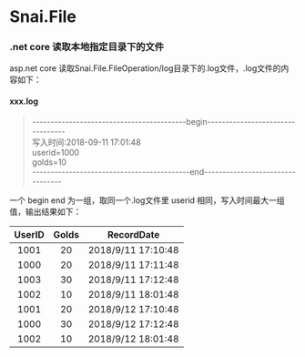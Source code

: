 # Snai.File
### .net core 读取本地指定目录下的文件  
asp.net core 读取Snai.File.FileOperation/log目录下的.log文件，.log文件的内容如下：  
#### xxx.log 
>------------------------------------------begin---------------------------------  
>写入时间:2018-09-11 17:01:48  
>userid=1000  
>golds=10  
>-------------------------------------------end--------------------------------- 

一个 begin end 为一组，取同一个.log文件里 userid 相同，写入时间最大一组值，输出结果如下：  

 UserID | Golds | RecordDate 
:------:|:-----:|:----------:
 1001   | 20    |2018/9/11 17:10:48  
 1000   | 20    |2018/9/11 17:11:48  
 1003   | 30    |2018/9/11 17:12:48  
 1002   | 10    |2018/9/11 18:01:48  
 1001   | 20    |2018/9/12 17:10:48  
 1000   | 30    |2018/9/12 17:12:48  
 1002   | 10    |2018/9/12 18:01:48 


